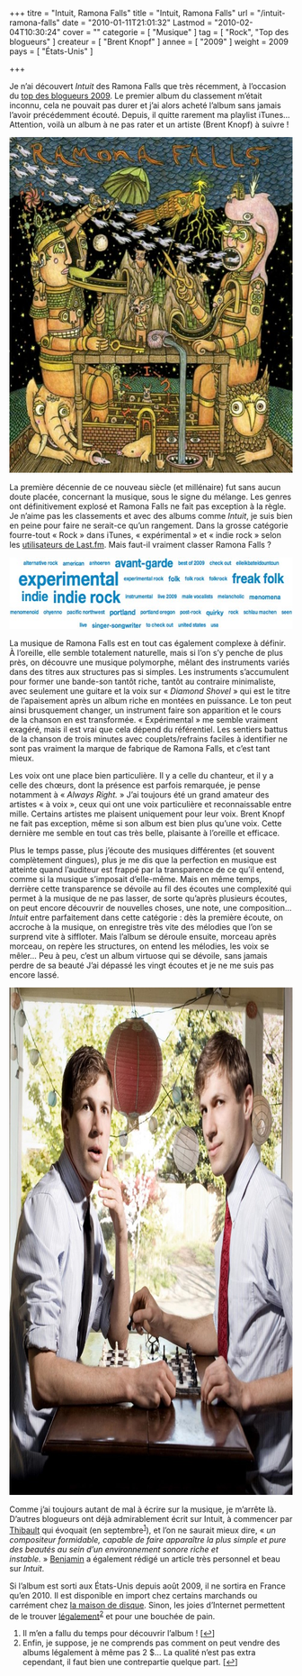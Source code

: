 +++
titre = "Intuit, Ramona Falls"
title = "Intuit, Ramona Falls"
url = "/intuit-ramona-falls"
date = "2010-01-11T21:01:32"
Lastmod = "2010-02-04T10:30:24"
cover = ""
categorie = [ "Musique" ]
tag = [ "Rock", "Top des blogueurs" ]
createur = [ "Brent Knopf" ]
annee = [ "2009" ]
weight = 2009
pays = [ "États-Unis" ]

+++

<p>Je n&rsquo;ai découvert <em>Intuit</em> des Ramona Falls que très récemment, à l&rsquo;occasion du <a href="http://www.topdesblogueurs.fr/">top des blogueurs 2009</a>. Le premier album du classement m&rsquo;était inconnu, cela ne pouvait pas durer et j&rsquo;ai alors acheté l&rsquo;album sans jamais l&rsquo;avoir précédemment écouté. Depuis, il quitte rarement ma playlist iTunes&#8230; Attention, voilà un album à ne pas rater et un artiste (Brent Knopf) à suivre !</p>
<div style="text-align: center;"><img class="aligncenter" src="ramona-falls-intuit.jpg" border="0" alt="ramona-falls-intuit.jpg" width="600" height="596" /></div>
<p>La première décennie de ce nouveau siècle (et millénaire) fut sans aucun doute placée, concernant la musique, sous le signe du mélange. Les genres ont définitivement explosé et Ramona Falls ne fait pas exception à la règle. Je n&rsquo;aime pas les classements et avec des albums comme <em>Intuit</em>, je suis bien en peine pour faire ne serait-ce qu&rsquo;un rangement. Dans la grosse catégorie fourre-tout &laquo;&nbsp;Rock&nbsp;&raquo; dans iTunes, &laquo;&nbsp;expérimental&nbsp;&raquo; et &laquo;&nbsp;indie rock&nbsp;&raquo; selon les <a href="http://www.lastfm.fr/music/Ramona+Falls/+tags">utilisateurs de Last.fm</a>. Mais faut-il vraiment classer Ramona Falls ?</p>
<div style="text-align: center;"><img class="aligncenter" src="ramona-falls-tags-lastfm.jpg" border="0" alt="ramona-falls-tags-lastfm.jpg" width="600" height="127" /></div>
<p>La musique de Ramona Falls est en tout cas également complexe à définir. À l&rsquo;oreille, elle semble totalement naturelle, mais si l&rsquo;on s&rsquo;y penche de plus près, on découvre une musique polymorphe, mêlant des instruments variés dans des titres aux structures pas si simples. Les instruments s&rsquo;accumulent pour former une bande-son tantôt riche, tantôt au contraire minimaliste, avec seulement une guitare et la voix sur &laquo;&nbsp;<em>Diamond Shovel</em>&nbsp;&raquo; qui est le titre de l&rsquo;apaisement après un album riche en montées en puissance. Le ton peut ainsi brusquement changer, un instrument faire son apparition et le cours de la chanson en est transformée. &laquo;&nbsp;Expérimental&nbsp;&raquo; me semble vraiment exagéré, mais il est vrai que cela dépend du référentiel. Les sentiers battus de la chanson de trois minutes avec couplets/refrains faciles à identifier ne sont pas vraiment la marque de fabrique de Ramona Falls, et c&rsquo;est tant mieux.</p>
<p>Les voix ont une place bien particulière. Il y a celle du chanteur, et il y a celle des chœurs, dont la présence est parfois remarquée, je pense notamment à &laquo;&nbsp;<em>Always Right.</em>&nbsp;&raquo; J&rsquo;ai toujours été un grand amateur des artistes &laquo;&nbsp;à voix&nbsp;&raquo;, ceux qui ont une voix particulière et reconnaissable entre mille. Certains artistes me plaisent uniquement pour leur voix. Brent Knopf ne fait pas exception, même si son album est bien plus qu&rsquo;une voix. Cette dernière me semble en tout cas très belle, plaisante à l&rsquo;oreille et efficace.</p>
<p>Plus le temps passe, plus j&rsquo;écoute des musiques différentes (et souvent complètement dingues), plus je me dis que la perfection en musique est atteinte quand l&rsquo;auditeur est frappé par la transparence de ce qu&rsquo;il entend, comme si la musique s&rsquo;imposait d&rsquo;elle-même. Mais en même temps, derrière cette transparence se dévoile au fil des écoutes une complexité qui permet à la musique de ne pas lasser, de sorte qu&rsquo;après plusieurs écoutes, on peut encore découvrir de nouvelles choses, une note, une composition… <em>Intuit</em> entre parfaitement dans cette catégorie : dès la première écoute, on accroche à la musique, on enregistre très vite des mélodies que l&rsquo;on se surprend vite à siffloter. Mais l&rsquo;album se déroule ensuite, morceau après morceau, on repère les structures, on entend les mélodies, les voix se mêler… Peu à peu, c&rsquo;est un album virtuose qui se dévoile, sans jamais perdre de sa beauté J&rsquo;ai dépassé les vingt écoutes et je ne me suis pas encore lassé.</p>
<p>
<p><img class="aligncenter size-full wp-image-2462" title="ramona-falls-brent-knopf" src="ramona-falls-brent-knopf.jpg" alt="" width="939" height="901" /></p>
<p>Comme j&rsquo;ai toujours autant de mal à écrire sur la musique, je m&rsquo;arrête là. D&rsquo;autres blogueurs ont déjà admirablement écrit sur Intuit, à commencer par <a href="http://www.smahut.com/BlogQuenelle/2009/09/04/ramona-falls-intuit-2009/">Thibault</a> qui évoquait (en septembre<sup><a href="#footnote_0_2460" id="identifier_0_2460" class="footnote-link footnote-identifier-link" title="Il m&rsquo;en a fallu du temps pour d&eacute;couvrir l&rsquo;album&nbsp;!">1</a></sup>), et l&rsquo;on ne saurait mieux dire, &laquo;&nbsp;<em>un compositeur formidable, capable de faire apparaître la plus simple et pure des beautés au sein d’un environnement sonore riche et instable.</em>&nbsp;&raquo; <a href="http://www.playlistsociety.fr/2009/12/ramona-falls-intuit-8510.html">Benjamin</a> a également rédigé un article très personnel et beau sur <em>Intuit</em>.</p>
<p>Si l&rsquo;album est sorti aux États-Unis depuis août 2009, il ne sortira en France qu&rsquo;en 2010. Il est disponible en import chez certains marchands ou carrément chez <a href="http://www.barsuk.com/shop/bark090">la maison de disque</a>. Sinon, les joies d&rsquo;Internet permettent de le trouver <a href="http://www.tunespro.com/album/47626/ramona-falls/intuit">légalement</a><sup><a href="#footnote_1_2460" id="identifier_1_2460" class="footnote-link footnote-identifier-link" title="Enfin, je suppose, je ne comprends pas comment on peut vendre des albums l&eacute;galement &agrave; m&ecirc;me pas 2&nbsp;$&hellip; La qualit&eacute; n&rsquo;est pas extra cependant, il faut bien une contrepartie quelque part.">2</a></sup> et pour une bouchée de pain.</p>
<ol class="footnotes"><li id="footnote_0_2460" class="footnote">Il m&rsquo;en a fallu du temps pour découvrir l&rsquo;album ! [<a href="#identifier_0_2460" class="footnote-link footnote-back-link">&#8617;</a>]</li><li id="footnote_1_2460" class="footnote">Enfin, je suppose, je ne comprends pas comment on peut vendre des albums légalement à même pas 2 $&#8230; La qualité n&rsquo;est pas extra cependant, il faut bien une contrepartie quelque part. [<a href="#identifier_1_2460" class="footnote-link footnote-back-link">&#8617;</a>]</li></ol>
